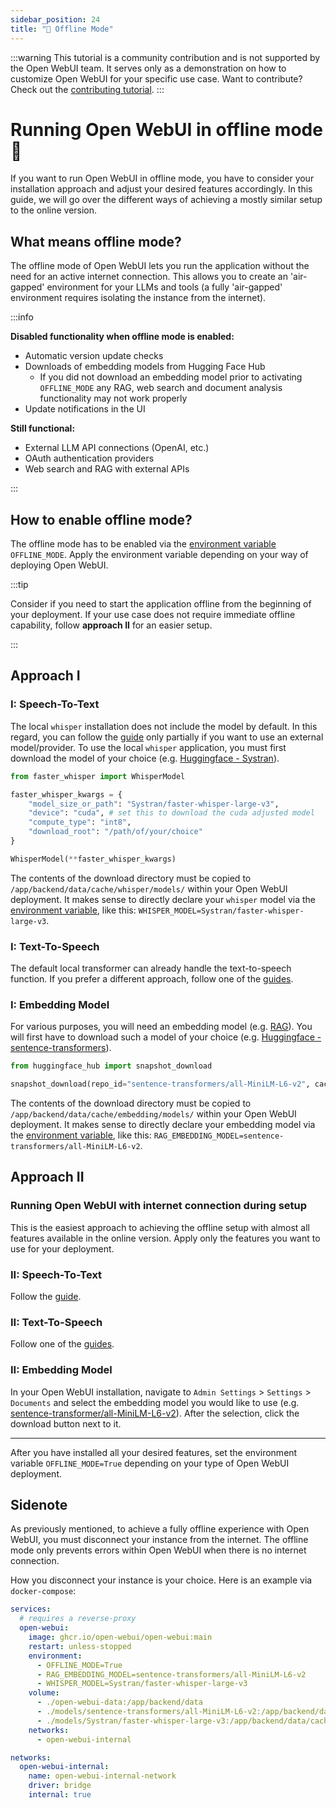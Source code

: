 ```yaml
---
sidebar_position: 24
title: "🔌 Offline Mode"
---
```


:::warning
This tutorial is a community contribution and is not supported by the Open WebUI team. It serves only as a demonstration on how to customize Open WebUI for your specific use case. Want to contribute? Check out the [contributing tutorial](../contributing.mdx).
:::

# Running Open WebUI in offline mode 🔌

If you want to run Open WebUI in offline mode, you have to consider your installation approach and adjust your desired features accordingly. In this guide, we will go over the different ways of achieving a mostly similar setup to the online version.

## What means offline mode?

The offline mode of Open WebUI lets you run the application without the need for an active internet connection. This allows you to create an 'air-gapped' environment for your LLMs and tools (a fully 'air-gapped' environment requires isolating the instance from the internet).

:::info

**Disabled functionality when offline mode is enabled:**

- Automatic version update checks
- Downloads of embedding models from Hugging Face Hub
  - If you did not download an embedding model prior to activating `OFFLINE_MODE` any RAG, web search and document analysis functionality may not work properly
- Update notifications in the UI

**Still functional:**

- External LLM API connections (OpenAI, etc.)
- OAuth authentication providers
- Web search and RAG with external APIs

:::

## How to enable offline mode?

The offline mode has to be enabled via the [environment variable](https://docs.openwebui.com/getting-started/env-configuration#offline_mode) `OFFLINE_MODE`.
Apply the environment variable depending on your way of deploying Open WebUI.

:::tip

Consider if you need to start the application offline from the beginning of your deployment. If your use case does not require immediate offline capability, follow **approach II** for an easier setup.

:::

## Approach I

### I: Speech-To-Text

The local `whisper` installation does not include the model by default. In this regard, you can follow the [guide](/docs/tutorials/speech-to-text/stt-config.md) only partially if you want to use an external model/provider. To use the local `whisper` application, you must first download the model of your choice (e.g. [Huggingface - Systran](https://huggingface.co/Systran)).

```python
from faster_whisper import WhisperModel

faster_whisper_kwargs = {
    "model_size_or_path": "Systran/faster-whisper-large-v3",
    "device": "cuda", # set this to download the cuda adjusted model
    "compute_type": "int8",
    "download_root": "/path/of/your/choice"
}

WhisperModel(**faster_whisper_kwargs)
```

The contents of the download directory must be copied to `/app/backend/data/cache/whisper/models/` within your Open WebUI deployment. It makes sense to directly declare your `whisper` model via the [environment variable](https://docs.openwebui.com/getting-started/env-configuration#whisper_model), like this: `WHISPER_MODEL=Systran/faster-whisper-large-v3`.

### I: Text-To-Speech

The default local transformer can already handle the text-to-speech function. If you prefer a different approach, follow one of the [guides](https://docs.openwebui.com/category/%EF%B8%8F-text-to-speech).

### I: Embedding Model

For various purposes, you will need an embedding model (e.g. [RAG](/features/rag.md)). You will first have to download such a model of your choice (e.g. [Huggingface - sentence-transformers](https://huggingface.co/sentence-transformers)).

```python
from huggingface_hub import snapshot_download

snapshot_download(repo_id="sentence-transformers/all-MiniLM-L6-v2", cache_dir="/path/of/your/choice")
```

The contents of the download directory must be copied to `/app/backend/data/cache/embedding/models/` within your Open WebUI deployment. It makes sense to directly declare your embedding model via the [environment variable](https://docs.openwebui.com/getting-started/env-configuration#rag_embedding_model), like this: `RAG_EMBEDDING_MODEL=sentence-transformers/all-MiniLM-L6-v2`.

## Approach II

### Running Open WebUI with internet connection during setup

This is the easiest approach to achieving the offline setup with almost all features available in the online version. Apply only the features you want to use for your deployment.

### II: Speech-To-Text

Follow the [guide](./speech-to-text/stt-config.md).

### II: Text-To-Speech

Follow one of the [guides](https://docs.openwebui.com/category/%EF%B8%8F-text-to-speech).

### II: Embedding Model

In your Open WebUI installation, navigate to `Admin Settings` > `Settings` > `Documents` and select the embedding model you would like to use (e.g. [sentence-transformer/all-MiniLM-L6-v2](https://huggingface.co/sentence-transformers/all-MiniLM-L6-v2)). After the selection, click the download button next to it.

---

After you have installed all your desired features, set the environment variable `OFFLINE_MODE=True` depending on your type of Open WebUI deployment.

## Sidenote

As previously mentioned, to achieve a fully offline experience with Open WebUI, you must disconnect your instance from the internet. The offline mode only prevents errors within Open WebUI when there is no internet connection.

How you disconnect your instance is your choice. Here is an example via `docker-compose`:

```yaml
services:
  # requires a reverse-proxy
  open-webui:
    image: ghcr.io/open-webui/open-webui:main
    restart: unless-stopped
    environment:
      - OFFLINE_MODE=True
      - RAG_EMBEDDING_MODEL=sentence-transformers/all-MiniLM-L6-v2
      - WHISPER_MODEL=Systran/faster-whisper-large-v3
    volume:
      - ./open-webui-data:/app/backend/data
      - ./models/sentence-transformers/all-MiniLM-L6-v2:/app/backend/data/cache/embedding/models/
      - ./models/Systran/faster-whisper-large-v3:/app/backend/data/cache/whisper/models/
    networks:
      - open-webui-internal

networks:
  open-webui-internal:
    name: open-webui-internal-network
    driver: bridge
    internal: true
```
